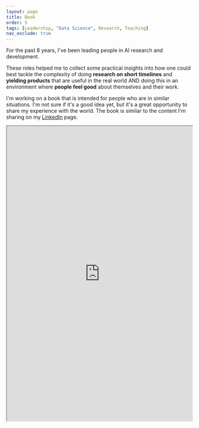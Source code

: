 ```yaml
---
layout: page
title: Book
order: 5
tags: [Leadership, "Data Science", Research, Teaching]
nav_exclude: true
---
```


For the past 8 years, I've been leading people in AI research and development.

These roles helped me to collect some practical insights into how one could best tackle the complexity of doing **research on short timelines** and **yielding products** that are useful in the real world AND doing this in an environment where **people feel good** about themselves and their work.

I'm working on a book that is intended for people who are in similar situations. I'm not sure if it's a good idea yet, but it's a great opportunity to share my experience with the world. The book is similar to the content I'm sharing on my [LinkedIn](https://www.linkedin.com/in/agoston-torok/recent-activity/all/) page.

<div class="iframe-container">
  <iframe src="https://docs.google.com/forms/d/e/1FAIpQLSeNtZ42ZUDRI2BTvAAgz6ixxwjYUpdvJYZHm-A0WfrLL6i4Qg/viewform?embedded=true" style="width: 100%; min-height: 800px;">Loading…</iframe>
</div>
